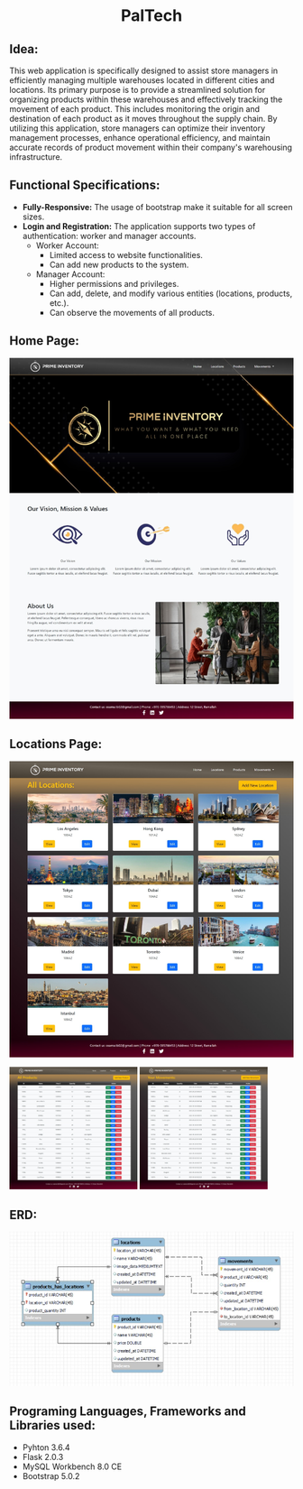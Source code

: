 <div align="center">
  <h1> PalTech </h1>
</div>

## Idea:
This web application is specifically designed to assist store managers in efficiently managing multiple warehouses located in different cities and locations. Its primary purpose is to provide a streamlined solution for organizing products within these warehouses and effectively tracking the movement of each product. This includes monitoring the origin and destination of each product as it moves throughout the supply chain. By utilizing this application, store managers can optimize their inventory management processes, enhance operational efficiency, and maintain accurate records of product movement within their company's warehousing infrastructure.


## Functional Specifications:
- **Fully-Responsive:** The usage of bootstrap make it suitable for all screen sizes.
- **Login and Registration:** The application supports two types of authentication: worker and manager accounts.
  - Worker Account:
    - Limited access to website functionalities.
    - Can add new products to the system.
  - Manager Account:
    - Higher permissions and privileges.
    - Can add, delete, and modify various entities (locations, products, etc.).
    - Can observe the movements of all products.



## Home Page:
![Home Page Screenshot](https://github.com/OsamaTbaileh/PrimeInventory/blob/main/static/assets/home_page.jpeg)

## Locations Page:
![Locations Page Screenshot](https://github.com/OsamaTbaileh/PrimeInventory/blob/main/static/assets/locations_page.jpeg)


<p float="left">
  <img src="https://github.com/OsamaTbaileh/PrimeInventory/blob/main/static/assets/products_page.jpeg" alt="Products Page Screenshot" width="45%" />
  <img src="https://github.com/OsamaTbaileh/PrimeInventory/blob/main/static/assets/movements_page.jpeg" alt="Movements Page Screenshot" width="45%" />
</p>



## ERD:
![ERD Diagram](https://github.com/OsamaTbaileh/PrimeInventory/blob/main/static/assets/ERD_diagram.jpg)




## Programing Languages, Frameworks and Libraries used:
- Pyhton 3.6.4
- Flask 2.0.3
- MySQL Workbench 8.0 CE
- Bootstrap 5.0.2
